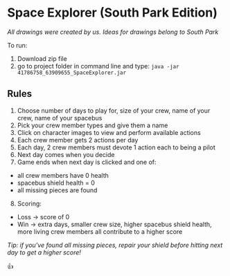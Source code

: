 # Space Explorer (South Park Edition)
*All drawings were created by us. Ideas for drawings belong to South Park*

To run: 
  1. Download zip file
  2. go to project folder in command line and type: `java -jar 41786758_63909655_SpaceExplorer.jar`

## Rules
1. Choose number of days to play for, size of your crew, name of your crew, name of your spacebus
2. Pick your crew member types and give them a name
3. Click on character images to view and perform available actions
4. Each crew member gets 2 actions per day
5. Each day, 2 crew members must devote 1 action each to being a pilot
6. Next day comes when you decide
7. Game ends when next day is clicked and one of:
- all crew members have 0 health
- spacebus shield health = 0
- all missing pieces are found
8. Scoring:
- Loss -> score of 0
- Win -> extra days, smaller crew size, higher spacebus shield health, more living crew members all contribute to a higher score

*Tip: if you've found all missing pieces, repair your shield before hitting next day to get a higher score!*

:+1:
